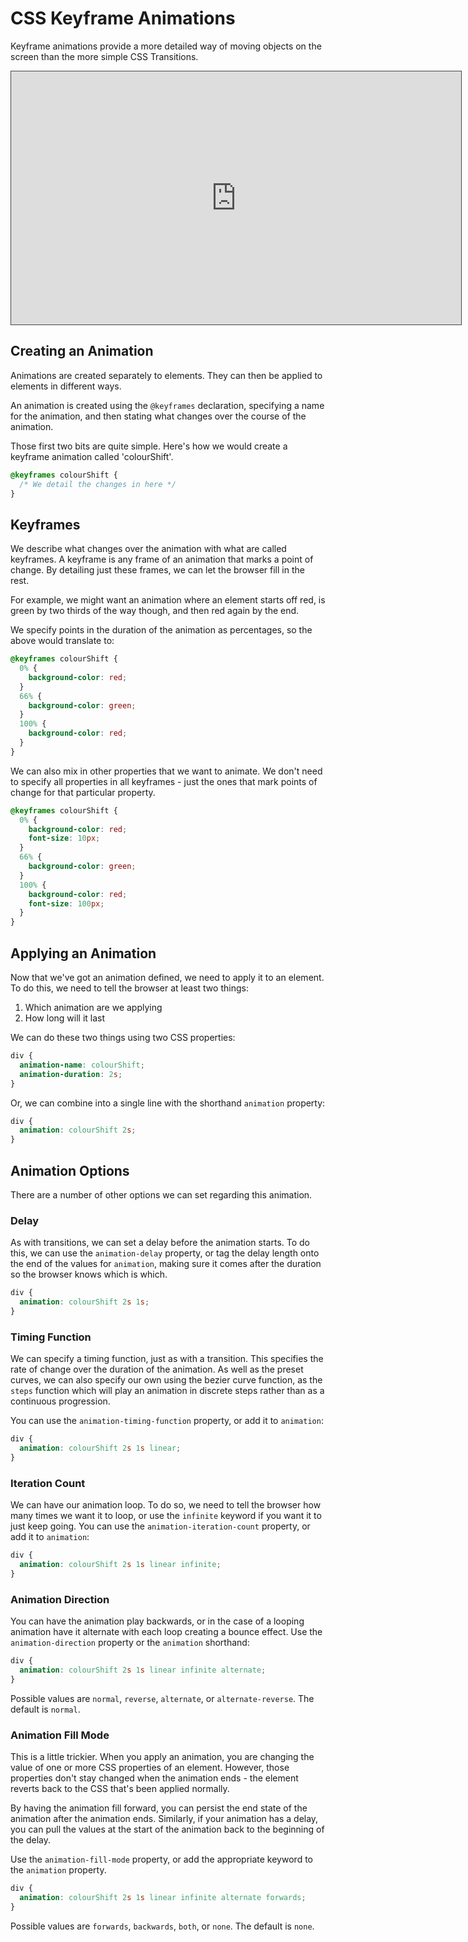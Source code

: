 # CSS Keyframe Animations

Keyframe animations provide a more detailed way of moving objects on the screen than the more simple CSS Transitions.

<iframe src="https://dmureplay.cloud.panopto.eu/Panopto/Pages/Embed.aspx?id=96b9290b-d23a-4851-8d5b-acb401117b6b&autoplay=false&offerviewer=true&showtitle=true&showbrand=false&start=0&interactivity=all" height="405" width="720" style="border: 1px solid #464646;" allowfullscreen allow="autoplay"></iframe>

## Creating an Animation

Animations are created separately to elements. They can then be applied to elements in different ways.

An animation is created using the `@keyframes` declaration, specifying a name for the animation, and then stating what changes over the course of the animation.

Those first two bits are quite simple. Here's how we would create a keyframe animation called 'colourShift'.

```css
@keyframes colourShift {
  /* We detail the changes in here */
}
```

## Keyframes

We describe what changes over the animation with what are called keyframes. A keyframe is any frame of an animation that marks a point of change. By detailing just these frames, we can let the browser fill in the rest.

For example, we might want an animation where an element starts off red, is green by two thirds of the way though, and then red again by the end.

We specify points in the duration of the animation as percentages, so the above would translate to:

```CSS
@keyframes colourShift {
  0% {
    background-color: red;
  }
  66% {
    background-color: green;
  }
  100% {
    background-color: red;
  }
}
```

We can also mix in other properties that we want to animate. We don't need to specify all properties in all keyframes - just the ones that mark points of change for that particular property.

```CSS
@keyframes colourShift {
  0% {
    background-color: red;
    font-size: 10px;
  }
  66% {
    background-color: green;
  }
  100% {
    background-color: red;
    font-size: 100px;
  }
}
```

## Applying an Animation

Now that we've got an animation defined, we need to apply it to an element. To do this, we need to tell the browser at least two things:

1. Which animation are we applying
2. How long will it last

We can do these two things using two CSS properties:

```CSS
div {
  animation-name: colourShift;
  animation-duration: 2s;
}
```

Or, we can combine into a single line with the shorthand `animation` property:

```CSS
div {
  animation: colourShift 2s;
}
```

## Animation Options

There are a number of other options we can set regarding this animation.

### Delay

As with transitions, we can set a delay before the animation starts. To do this, we can use the `animation-delay` property, or tag the delay length onto the end of the values for `animation`, making sure it comes after the duration so the browser knows which is which.

```CSS
div {
  animation: colourShift 2s 1s;
}
```

### Timing Function

We can specify a timing function, just as with a transition. This specifies the rate of change over the duration of the animation. As well as the preset curves, we can also specify our own using the bezier curve function, as the `steps` function which will play an animation in discrete steps rather than as a continuous progression.

You can use the `animation-timing-function` property, or add it to `animation`:

```CSS
div {
  animation: colourShift 2s 1s linear;
}
```

### Iteration Count

We can have our animation loop. To do so, we need to tell the browser how many times we want it to loop, or use the `infinite` keyword if you want it to just keep going. You can use the `animation-iteration-count` property, or add it to `animation`:

```CSS
div {
  animation: colourShift 2s 1s linear infinite;
}
```

### Animation Direction

You can have the animation play backwards, or in the case of a looping animation have it alternate with each loop creating a bounce effect. Use the `animation-direction` property or the `animation` shorthand:

```CSS
div {
  animation: colourShift 2s 1s linear infinite alternate;
}
```

Possible values are `normal`, `reverse`, `alternate`, or `alternate-reverse`. The default is `normal`.

### Animation Fill Mode

This is a little trickier. When you apply an animation, you are changing the value of one or more CSS properties of an element. However, those properties don't stay changed when the animation ends - the element reverts back to the CSS that's been applied normally.

By having the animation fill forward, you can persist the end state of the animation after the animation ends. Similarly, if your animation has a delay, you can pull the values at the start of the animation back to the beginning of the delay.

Use the `animation-fill-mode` property, or add the appropriate keyword to the `animation` property.

```CSS
div {
  animation: colourShift 2s 1s linear infinite alternate forwards;
}
```

Possible values are `forwards`, `backwards`, `both`, or `none`. The default is `none`.
